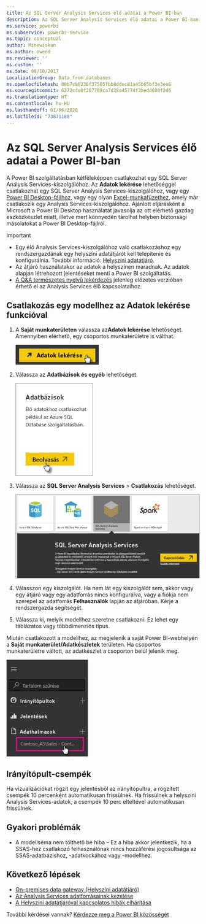 ```yaml
---
title: Az SQL Server Analysis Services élő adatai a Power BI-ban
description: Az SQL Server Analysis Services élő adatai a Power BI-ban. Ez egy vállalati átjáróhoz konfigurált adatforrásban történik.
ms.service: powerbi
ms.subservice: powerbi-service
ms.topic: conceptual
author: Minewiskan
ms.author: owend
ms.reviewer: ''
ms.custom: ''
ms.date: 08/10/2017
LocalizationGroup: Data from databases
ms.openlocfilehash: 00b7c98236f37505fbb0ddec81a45b65bf3e3ee6
ms.sourcegitcommit: 6272c4a0f267708ca7d38a45774f3bedd680f2d6
ms.translationtype: HT
ms.contentlocale: hu-HU
ms.lasthandoff: 01/06/2020
ms.locfileid: "73871188"
---
```

# <a name="sql-server-analysis-services-live-data-in-power-bi"></a>Az SQL Server Analysis Services élő adatai a Power BI-ban

A Power BI szolgáltatásban kétféleképpen csatlakozhat egy SQL Server Analysis Services-kiszolgálóhoz. Az **Adatok lekérése** lehetőséggel csatlakozhat egy SQL Server Analysis Services-kiszolgálóhoz, vagy egy [Power BI Desktop-fájlhoz](service-desktop-files.md), vagy egy olyan [Excel-munkafüzethez](service-excel-workbook-files.md), amely már csatlakozik egy Analysis Services-kiszolgálóhoz. Ajánlott eljárásként a Microsoft a Power BI Desktop használatát javasolja az ott elérhető gazdag eszközkészlet miatt, illetve mert könnyedén tárolhat helyben biztonsági másolatokat a Power BI Desktop-fájlról.

>[!IMPORTANT]
> * Egy élő Analysis Services-kiszolgálóhoz való csatlakozáshoz egy rendszergazdának egy helyszíni adatátjárót kell telepítenie és konfigurálnia. További információ: [Helyszíni adatátjáró](service-gateway-onprem.md).
> * Az átjáró használatakor az adatok a helyszínen maradnak.  Az adatok alapján létrehozott jelentéseket menti a Power BI szolgáltatás. 
> * [A Q&A természetes nyelvű lekérdezés](service-q-and-a-direct-query.md) jelenleg előzetes verzióban érhető el az Analysis Services élő kapcsolataihoz.

## <a name="to-connect-to-a-model-from-get-data"></a>Csatlakozás egy modellhez az Adatok lekérése funkcióval

1. A **Saját munkaterületen** válassza az**Adatok lekérése** lehetőséget. Amennyiben elérhető, egy csoportos munkaterületre is válthat.

   ![Kapcsolódás az Adatok lekérése gombhoz](media/sql-server-analysis-services-tabular-data/connecttoas_getdatabutton.png)

2. Válassza az **Adatbázisok és egyéb** lehetőséget.

   ![Kapcsolódás az adatok lekéréséhez, 1.](media/sql-server-analysis-services-tabular-data/connecttoas_getdata_1.png)

3. Válassza az **SQL Server Analysis Services** > **Csatlakozás** lehetőséget.

   ![Kapcsolódás az adatok lekéréséhez, 2.](media/sql-server-analysis-services-tabular-data/connecttoas_getdata_2.png)

4. Válasszon egy kiszolgálót. Ha nem lát egy kiszolgálót sem, akkor vagy egy átjáró vagy egy adatforrás nincs konfigurálva, vagy a fiókja nem szerepel az adatforrás **Felhasználók** lapján az átjáróban. Kérje a rendszergazda segítségét.

5. Válassza ki, melyik modellhez szeretne csatlakozni. Ez lehet egy táblázatos vagy többdimenziós típus.

Miután csatlakozott a modellhez, az megjelenik a saját Power BI-webhelyén a **Saját munkaterület/Adatkészletek** területen. Ha csoportos munkaterületre váltott, az adatkészlet a csoporton belül jelenik meg.

![Csatlakozás adatkészlethez](media/sql-server-analysis-services-tabular-data/connecttoas_dataset_5.png)

## <a name="dashboard-tiles"></a>Irányítópult-csempék

Ha vizualizációkat rögzít egy jelentésből az irányítópultra, a rögzített csempék 10 percenként automatikusan frissülnek. Ha frissülnek a helyszíni Analysis Services-adatok, a csempék 10 perc elteltével automatikusan frissülnek.

## <a name="common-issues"></a>Gyakori problémák

* A modellséma nem tölthető be hiba – Ez a hiba akkor jelentkezik, ha a SSAS-hez csatlakozó felhasználónak nincs hozzáférési jogosultsága az SSAS-adatbázishoz, -adatkockához vagy -modellhez.

## <a name="next-steps"></a>Következő lépések

* [On-premises data gateway (Helyszíni adatátjáró)](service-gateway-onprem.md)  
* [Az Analysis Services adatforrásainak kezelése](service-gateway-enterprise-manage-ssas.md)  
* [A Helyszíni adatátjáróval kapcsolatos hibák elhárítása](service-gateway-onprem-tshoot.md)  

További kérdései vannak? [Kérdezze meg a Power BI közösségét](https://community.powerbi.com/)